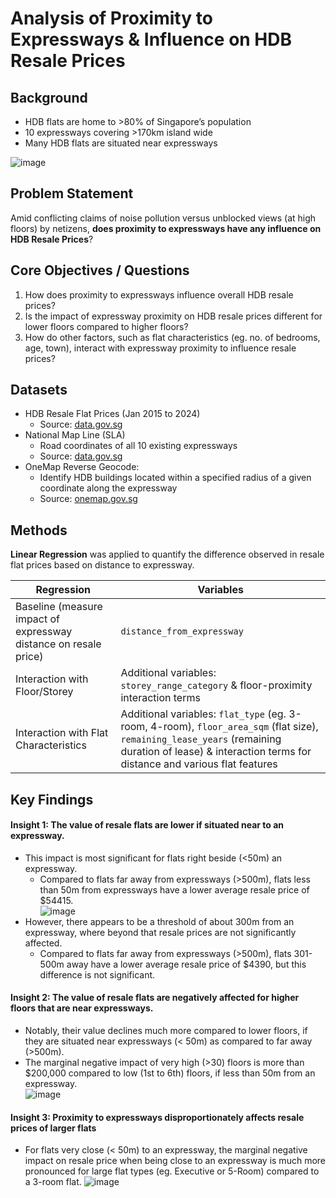 # Analysis of Proximity to Expressways & Influence on HDB Resale Prices

## Background
- HDB flats are home to >80% of Singapore’s population
- 10 expressways covering >170km island wide
- Many HDB flats are situated near expressways

![image](https://github.com/user-attachments/assets/21d7c2b4-3968-4d12-85bc-9211dbe8b1bb)

## Problem Statement
Amid conflicting claims of noise pollution versus unblocked views (at high floors) by netizens, **does proximity to expressways have any influence on HDB Resale Prices**?

## Core Objectives / Questions
1. How does proximity to expressways influence overall HDB resale prices?
2. Is the impact of expressway proximity on HDB resale prices different for lower floors compared to higher floors?
3. How do other factors, such as flat characteristics (eg. no. of bedrooms, age, town), interact with expressway proximity to influence resale prices?

## Datasets
- HDB Resale Flat Prices (Jan 2015 to 2024)
  - Source: [data.gov.sg](https://data.gov.sg/datasets?query=resale+flat+price&resultId=189&page=1)
- National Map Line (SLA)
  - Road coordinates of all 10 existing expressways
  - Source: [data.gov.sg](https://data.gov.sg/datasets?query=national+map+line&resultId=d_aa9129ea72a19af27998dd4c78b5fd28&page=1)
- OneMap Reverse Geocode: 
  - Identify HDB buildings located within a specified radius of a given coordinate along the expressway
  - Source: [onemap.gov.sg](https://www.onemap.gov.sg/apidocs/apidocs/#reverseGeocode)

## Methods
**Linear Regression** was applied to quantify the difference observed in resale flat prices based on distance to expressway.

| Regression     | Variables       |
|----------------|-----------------|
| Baseline (measure impact of expressway distance on resale price)  | `distance_from_expressway` |
| Interaction with Floor/Storey | Additional variables: `storey_range_category` & floor-proximity interaction terms |
| Interaction with Flat Characteristics | Additional variables: `flat_type` (eg. 3-room, 4-room), `floor_area_sqm` (flat size), `remaining_lease_years` (remaining duration of lease) & interaction terms for distance and various flat features |


## Key Findings
#### Insight 1: The value of resale flats are **lower if situated near to an expressway**.
  - This impact is most significant for flats right beside (<50m) an expressway.
    - Compared to flats far away from expressways (>500m), flats less than 50m from expressways have a lower average resale price of $54415.</br>
![image](https://github.com/user-attachments/assets/2961fd48-2d89-4c08-b25b-622cd6b62f56)
  - However, there appears to be a threshold of about 300m from an expressway, where beyond that resale prices are not significantly affected.
    - Compared to flats far away from expressways (>500m), flats 301-500m away have a lower average resale price of $4390, but this difference is not significant.

#### Insight 2: The value of resale flats are **negatively affected for higher floors that are near expressways**.
  - Notably, their value declines much more compared to lower floors, if they are situated near expressways (< 50m) as compared to far away (>500m).
  - The marginal negative impact of very high (>30) floors is more than $200,000 compared to low (1st to 6th) floors, if less than 50m from an expressway.</br>
![image](https://github.com/user-attachments/assets/9f4506be-45bf-4b3b-9b58-f5d4e93ac184)

#### Insight 3: Proximity to expressways disproportionately affects resale prices of larger flats
- For flats very close (< 50m) to an expressway, the marginal negative impact on resale price when being close to an expressway is much more pronounced for large flat types (eg. Executive or 5-Room) compared to a 3-room flat.
![image](https://github.com/user-attachments/assets/b1b7f612-1479-4cff-9abe-819d9266d6b4)
